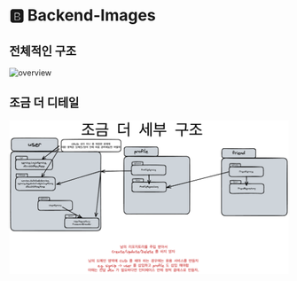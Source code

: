 
# 🅱 Backend-Images

## 전체적인 구조

![overview](images/overview.png)

## 조금 더 디테일

![detailed](images/detailed.png)